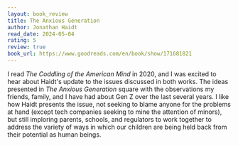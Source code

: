 ```yaml
---
layout: book_review
title: The Anxious Generation
author: Jonathan Haidt
read_date: 2024-05-04
rating: 5
review: true
book_url: https://www.goodreads.com/en/book/show/171681821
---
```


I read *The Coddling of the American Mind* in 2020, and I was excited to hear about Haidt's update to the issues discussed in both works. The ideas presented in *The Anxious Generation*  square with the observations my friends, family, and I have had about Gen Z over the last several years. I like how Haidt presents the issue, not seeking to blame anyone for the problems at hand (except tech companies seeking to mine the attention of minors), but still imploring parents, schools, and regulators to work together to address the variety of ways in which our children are being held back from their potential as human beings.
